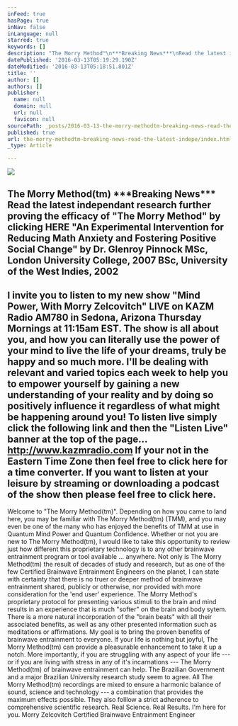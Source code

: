```yaml
---
inFeed: true
hasPage: true
inNav: false
inLanguage: null
starred: true
keywords: []
description: "The Morry Method™\n***Breaking News***\nRead the latest independant research further proving the efficacy of \"The Morry Method\" by clicking HERE\n\"An Experimental Intervention for Reducing Math Anxiety and Fostering Positive Social Change\"\nby\nDr. Glenroy Pinnock\nMSc, London University College, 2007\nBSc, University of the West Indies, 2002\n \n                 ——————————\n \nI invite you to listen to my new show \"Mind Power, With Morry Zelcovitch\" LIVE on KAZM Radio AM780 in Sedona, Arizona Thursday Mornings at 11:15am EST.\nThe show is all about you, and how you can literally use the power of your mind to live the life of your dreams, truly be happy and so much more.\nI'll be dealing with relevant and varied topics each week to help you to empower yourself by gaining a new understanding of your reality and by doing so positively influence it regardless of what might be happening around you!\nTo listen live simply click the following link and then the \"Listen Live\" banner at the top of the page...\nhttp://www.kazmradio.com\nIf your not in the Eastern Time Zone then feel free to click here for a time converter.\nIf you want to listen at your leisure by streaming or downloading a podcast of the show then please feel free to click here.\n                 ——————————\nWelcome to \"The Morry Method™\".\nDepending on how you came to land here, you may be familiar with The Morry Method™ (TMM), and you may even be one of  the many who has enjoyed the benefits of TMM at use in Quantum Mind Power and Quantum Confidence.\n\nWhether or not you are new to The Morry Method™, I would like to take this opportunity to review just how different this proprietary technology is to any other brainwave entrainment program or tool available … anywhere.\n\nNot only is The Morry Method™ the result of decades of study and research, but as one of the few Certified Brainwave Entrainment Engineers on the planet, I can state with certainty that there is no truer or deeper method of brainwave entrainment shared, publicly or otherwise, nor provided with more consideration for the 'end user' experience.\n\nThe Morry Method's proprietary protocol for presenting various stimuli to the brain and mind results in an experience that is much “softer” on the brain and body sytem. There is a more natural incorporation of the “brain beats” with all their associated benefits, as well as any other presented information such as meditations or affirmations.\nMy goal is to bring the proven benefits of brainwave entrainment to everyone. If your life is nothing but joyful, The Morry Method™ can provide a pleasurable enhancement to take it up a notch. More importantly, if you are struggling with any aspect of your life — or if you are living with stress in any of it's incarnations — The Morry Method™ of brainwave entrainment can help.  The Brazilian Government and a major Brazilian University research study seem to agree.\n\nAll The Morry Method™ recordings are mixed to ensure a harmonic balance of sound, science and technology — a combination that provides the maximum effects possible. They also folllow a strict adherence to comprehensive scientific research.\n\nReal Science. Real Results.\nI’m here for you.\n\nMorry Zelcovitch\nCertified Brainwave Entrainment Engineer"
datePublished: '2016-03-13T05:19:29.190Z'
dateModified: '2016-03-13T05:18:51.801Z'
title: ''
author: []
authors: []
publisher:
  name: null
  domain: null
  url: null
  favicon: null
sourcePath: _posts/2016-03-13-the-morry-methodtm-breaking-news-read-the-latest-indepe.md
published: true
url: the-morry-methodtm-breaking-news-read-the-latest-indepe/index.html
_type: Article

---
```

![](https://the-grid-user-content.s3-us-west-2.amazonaws.com/9f6e4d96-5598-4c35-8798-201fda9cf22d.jpg)

The Morry Method(tm)
\*\*\*Breaking News\*\*\*
Read the latest independant research further proving the efficacy of "The Morry Method" by clicking HERE
"An Experimental Intervention for Reducing Math Anxiety and Fostering Positive Social Change"
by
Dr. Glenroy Pinnock
MSc, London University College, 2007
BSc, University of the West Indies, 2002
------------------------------
I invite you to listen to my new show "Mind Power, With Morry Zelcovitch" LIVE on KAZM Radio AM780 in Sedona, Arizona Thursday Mornings at 11:15am EST.
The show is all about you, and how you can literally use the power of your mind to live the life of your dreams, truly be happy and so much more.
I'll be dealing with relevant and varied topics each week to help you to empower yourself by gaining a new understanding of your reality and by doing so positively influence it regardless of what might be happening around you!
To listen live simply click the following link and then the "Listen Live" banner at the top of the page...
http://www.kazmradio.com
If your not in the Eastern Time Zone then feel free to click here for a time converter.
If you want to listen at your leisure by streaming or downloading a podcast of the show then please feel free to click here.
------------------------------
Welcome to "The Morry Method(tm)".
Depending on how you came to land here, you may be familiar with The Morry Method(tm) (TMM), and you may even be one of the many who has enjoyed the benefits of TMM at use in Quantum Mind Power and Quantum Confidence.
Whether or not you are new to The Morry Method(tm), I would like to take this opportunity to review just how different this proprietary technology is to any other brainwave entrainment program or tool available ... anywhere.
Not only is The Morry Method(tm) the result of decades of study and research, but as one of the few Certified Brainwave Entrainment Engineers on the planet, I can state with certainty that there is no truer or deeper method of brainwave entrainment shared, publicly or otherwise, nor provided with more consideration for the 'end user' experience.
The Morry Method's proprietary protocol for presenting various stimuli to the brain and mind results in an experience that is much "softer" on the brain and body sytem. There is a more natural incorporation of the "brain beats" with all their associated benefits, as well as any other presented information such as meditations or affirmations.
My goal is to bring the proven benefits of brainwave entrainment to everyone. If your life is nothing but joyful, The Morry Method(tm) can provide a pleasurable enhancement to take it up a notch. More importantly, if you are struggling with any aspect of your life --- or if you are living with stress in any of it's incarnations --- The Morry Method(tm) of brainwave entrainment can help. The Brazilian Government and a major Brazilian University research study seem to agree.
All The Morry Method(tm) recordings are mixed to ensure a harmonic balance of sound, science and technology --- a combination that provides the maximum effects possible. They also folllow a strict adherence to comprehensive scientific research.
Real Science. Real Results.
I'm here for you.
Morry Zelcovitch
Certified Brainwave Entrainment Engineer